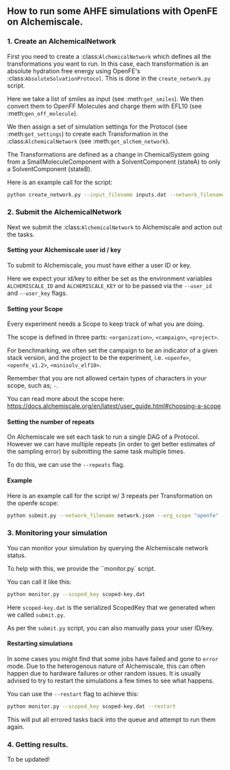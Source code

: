 ## How to run some AHFE simulations with OpenFE on Alchemiscale.

### 1. Create an AlchemicalNetwork

First you need to create a :class:`AlchemicalNetwork` which defines all the transformations
you want to run. In this case, each transformation is an absolute hydration free energy using
OpenFE's :class:`AbsoluteSolvationProtocol`. This is done in the `create_network.py` script.

Here we take a list of smiles as input (see :meth:`get_smiles`). We then convert them to
OpenFF Molecules and charge them with EFL10 (see :meth:`gen_off_molecule`).

We then assign a set of simulation settings for the Protocol (see :meth:`get_settings`)
to create each Transformation in the :class:`AlchemicalNetwork` (see :meth:`get_alchem_network`).

The Transformations are defined as a change in ChemicalSystem going from a SmallMoleculeComponent
with a SolventComponent (stateA) to only a SolventComponent (stateB).

Here is an example call for the script:

```bash
python create_network.py --input_filename inputs.dat --network_filename network.json
```

### 2. Submit the AlchemicalNetwork

Next we submit the :class:`AlchemicalNetwork` to Alchemiscale and action out the tasks.

#### Setting your Alchemiscale user id / key

To submit to Alchemiscale, you must have either a user ID or key.

Here we expect your id/key to either be set as the environment variables `ALCHEMISCALE_ID`
and `ALCHEMISCALE_KEY` or to be passed via the ``--user_id`` and ``--user_key`` flags.

#### Setting your Scope

Every experiment needs a Scope to keep track of what you are doing.

The scope is defined in three parts: `<organization>`, `<campaign>`, `<project>`.

For benchmarking, we often set the campaign to be an indicator of a given stack version,
and the project to be the experiment, i.e. `<openfe>`, `<openfe_v1.2>`, `<minisolv_elf10>`.

Remember that you are not allowed certain types of characters in your scope, such as; `-`.

You can read more about the scope here: https://docs.alchemiscale.org/en/latest/user_guide.html#choosing-a-scope

#### Setting the number of repeats

On Alchemiscale we set each task to run a single DAG of a Protocol. However we can
have multiple repeats (in order to get better estimates of the sampling error) by
submitting the same task multiple times.

To do this, we can use the ``--repeats`` flag.


#### Example

Here is an example call for the script w/ 3 repeats per Transformation on the openfe scope:

```bash
python submit.py --network_filename network.json --org_scope "openfe" --scope_name_level1 "ofe_v1_2" --scope_name_level2 "minisolv_oechemelf10" --repeats 3
```

### 3. Monitoring your simulation

You can monitor your simulation by querying the Alchemiscale network status.

To help with this, we provide the ``monitor.py` script.

You can call it like this:

```bash
python monitor.py --scoped_key scoped-key.dat
```

Here ``scoped-key.dat`` is the serialized ScopedKey that we generated when we
called ``submit.py``.

As per the ``submit.py`` script, you can also manually pass your user ID/key.

#### Restarting simulations

In some cases you might find that some jobs have failed and gone to ``error`` mode.
Due to the heterogenous nature of Alchemiscale, this can often happen due to hardware
failures or other random issues. It is usually advised to try to restart the simulations
a few times to see what happens.

You can use the ``--restart`` flag to achieve this:

```bash
python monitor.py --scoped_key scoped-key.dat --restart
```

This will put all errored tasks back into the queue and attempt to run them again.


### 4. Getting results.

To be updated!

